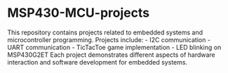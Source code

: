 # MSP430-MCU-projects
 This repository contains projects related to embedded systems and microcontroller programming. Projects include: - I2C communication - UART communication - TicTacToe game implementation - LED blinking on MSP430G2ET  Each project demonstrates different aspects of hardware interaction and software development for embedded systems.
